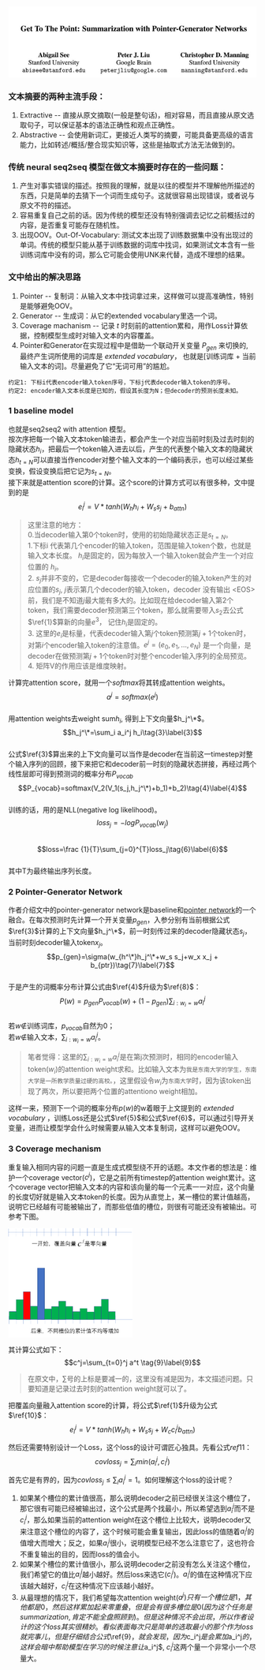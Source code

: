 ![Authors](https://github.com/errorplayer/AI_snippets/blob/master/pics/GetToThePointer_Pointer-Generator_Networks.JPG)

### 文本摘要的两种主流手段：  
1. Extractive -- 直接从原文摘取(一般是整句话)，相对容易，而且直接从原文选取句子，可以保证基本的语法正确性和观点正确性。  
2. Abstractive -- 会使用新词汇，更接近人类写的摘要，可能具备更高级的语言能力，比如转述/概括/整合现实知识等，这些是抽取式方法无法做到的。  

### 传统 neural seq2seq 模型在做文本摘要时存在的一些问题：  
1. 产生对事实错误的描述。按照我的理解，就是以往的模型并不理解他所描述的东西，只是简单的去猜下一个词而生成句子。这就很容易出现错误，或者说与原文不符的描述。  
2. 容易重复自己之前的话。因为传统的模型还没有特别强调去记忆之前概括过的内容，是否重复可能存在随机性。  
3. 出现OOV。Out-Of-Vocabulary: 测试文本出现了训练数据集中没有出现过的单词。传统的模型只能从基于训练数据的词库中找词，如果测试文本含有一些训练词库中没有的词，那么它可能会使用UNK来代替，造成不理想的结果。  

### 文中给出的解决思路  
1. Pointer -- 复制词：从输入文本中找词拿过来，这样做可以提高准确性，特别是能够避免OOV。  
2. Generator -- 生成词：从它的extended vocabulary里选一个词。  
3. Coverage machanism -- 记录 $t$ 时刻前的attention累和，用作Loss计算依据，控制模型生成时对输入文本的内容覆盖。  
4. Pointer和Generator在实现过程中是借助一个联动开关变量 $P_{gen}$ 来切换的, 最终产生词所使用的词库是 *extended vocabulary*， 也就是[训练词库 + 当前输入文本的词]。尽量避免了它“无词可用”的尴尬。   



`约定1: 下标i代表encoder输入token序号，下标j代表decoder输入token的序号。`  
`约定2: encoder输入文本长度是已知的，假设其长度为N；但decoder的预测长度未知。`  

### 1 baseline model  
也就是seq2seq2 with attention 模型。  
按次序把每一个输入文本token输进去，都会产生一个对应当前时刻及过去时刻的隐藏状态$h_i$，把最后一个token输入进去以后，产生的代表整个输入文本的隐藏状态$h_{t=N}$可以直接当作encoder对整个输入文本的一个编码表示，也可以经过某些变换，假设变换后把它记为$s_{t=N}$。    
接下来就是attention score的计算。这个score的计算方式可以有很多种，文中提到的是  
$$e_i^j=V*tanh(W_h h_i+W_s s_j+b_{attn})\tag{1}\label{1}$$  
> 这里注意的地方：   
> 0.当decoder输入第0个token时，使用的初始隐藏状态正是$s_{t=N}$。    
> 1.下标i 代表第几个encoder的输入token，范围是输入token个数，也就是输入文本长度。 $h_i$是固定的，因为每放入一个输入token就会产生一个对应位置的 $h_i$。  
> 2. $s_j$并非不变的，它是decoder每接收一个decoder的输入token产生的对应位置的$s_j$, $j$表示第几个decoder的输入token，decoder 没有输出 \<EOS\> 前，我们是不知道$j$最大能有多大的。比如现在给decoder输入第2个token，我们需要decoder预测第三个token，那么就需要带入$s_2$去公式$\ref{1}$算新的向量$e^3$， 记住$h_i$是固定的。   
> 3. 这里的$e_i$是标量，代表decoder输入第$j$个token预测第$j+1$个token时，对第$i$个encoder输入token的注意值。$e^j=(e_0, e_1, ..., e_N)$ 是一个向量，是decoder在做预测第$j+1$个token时对整个encoder输入序列的全局预览。  
> 4. 矩阵V的作用应该是维度映射。  


计算完attention score，就用一个$softmax$将其转成attention weights。      
$$a^j=softmax(e^j)\tag{2}$$  
用attention weights去weight sum$h_i$, 得到上下文向量$h_j^\*$。  
$$h_j^\*=\sum_i a_i^j h_i\tag{3}\label{3}$$  
公式$\ref{3}$算出来的上下文向量可以当作是decoder在当前这一timestep对整个输入序列的回顾，接下来把它和decoder前一时刻的隐藏状态拼接，再经过两个线性层即可得到预测词的概率分布$P_{vocab}$    
$$P_{vocab}=softmax(V_2(V_1(s_j,h_j^\*)+b_1)+b_2)\tag{4}\label{4}$$  
训练的话，用的是NLL(negative log likelihood)。  
$$loss_j = -logP_{vocab}(w_j)\tag{5}\label{5}$$   
$$loss=\frac {1}{T}\sum_{j=0}^{T}loss_j\tag{6}\label{6}$$  
其中T为最终输出序列长度。


### 2 Pointer-Generator Network  
作者介绍文中的pointer-generator network是baseline和[pointer network](https://arxiv.org/abs/1506.03134)的一个融合。在每次预测时先计算一个开关变量$p_{gen}$，入参分别有当前根据公式$\ref{3}$计算的上下文向量$h_j^\*$，前一时刻传过来的decoder隐藏状态$s_j$，当前时刻decoder输入token$x_j$。  
$$p_{gen}=\sigma(w_{h^\*}h_j^\*+w_s s_j+w_x x_j + b_{ptr})\tag{7}\label{7}$$   
于是产生的词概率分布计算公式由$\ref{4}$升级为$\ref{8}$：  
$$P(w)=p_{gen}P_{vocab}(w)+(1-p_{gen})\sum_{i:w_i = w}a_i^j\tag{8}\label{8}$$  
若$w\notin$训练词库，$p_{vocab}$自然为0；  
若$w\notin$输入文本，$\sum_{i:w_i = w}a_i^j$。  
> 笔者觉得：这里的$\sum_{i:w_i = w}a_i^j$是在第j次预测时，相同的encoder输入token($w_i$)的attention weight求和。比如输入文本为`我是东南大学的学生，东南大学是一所教学质量过硬的高校。`，这里假设令$w_i$为`东南大学`时，因为该token出现了两次，所以要把两个位置的attentiono weight相加。  

这样一来，预测下一个词的概率分布$p(w)$的w着眼于上文提到的 *extended vocabulary* ，训练Loss还是公式$\ref{5}$和公式$\ref{6}$，可以通过引导开关变量，进而让模型学会什么时候需要从输入文本复制词，这样可以避免OOV。

### 3 Coverage mechanism   
重复输入相同内容的问题一直是生成式模型绕不开的话题。本文作者的想法是：维护一个coverage vector($c^j$)，它是之前所有timestep的attention weight累计。这个coverage vector把输入文本的内容和该向量的每一个元素一一对应，这个向量的长度切好就是输入文本token的长度。因为从直觉上，某一槽位的累计值越高，说明它已经越有可能被输出了，而那些低值的槽位，则很有可能还没有被输出。可参考下图。  

<img src="https://github.com/errorplayer/AI_snippets/blob/master/pics/autosummarization-pointer-generator-network-pic1.png" width="50%" align="center">   

其计算公式如下：  
$$c^j=\sum_{t=0}^j a^t \tag{9}\label{9}$$  
> 在原文中，$\sum$号的上标是要减一的，这里没有减是因为，本文描述问题。只要知道是记录过去时刻的attention weight就可以了。  

把覆盖向量融入attention score的计算，将公式$\ref{1}$升级为公式$\ref{10}$：  
$$e_i^j=V*tanh(W_h h_i+W_s s_j+W_c c_i^jb_{attn})\tag{10}\label{10}$$   

然后还需要特别设计一个Loss，这个loss的设计可谓匠心独具。先看公式$ref{11}$：  
$$covloss_j=\sum_i min(a_i^j, c_i^j)\tag{11}\label{11}$$  

首先它是有界的，因为$covloss_j\le \sum_i a_i^j=1$。如何理解这个loss的设计呢？   
1. 如果某个槽位的累计值很高，那么说明decoder之前已经很关注这个槽位了，那它很有可能已经被输出过，这个公式是两个找最小，所以希望选到$a_i^j$而不是$c_i^j$，那么如果当前的attention weight在这个槽位上比较大，说明decoder又来注意这个槽位的内容了，这个时候可能会重复输出，因此loss的值随着$a_i^j$的值增大而增大；反之，如果$a_i^j$很小，说明模型已经不怎么注意它了，这也符合不重复输出的目的，因而loss的值会小。  
2. 如果某个槽位的累计值很小，那么说明decoder之前没有怎么关注这个槽位，我们希望它的值比$a_i^j$越小越好。然后loss来选它($c_i^j$)。$a_i^j$的值在这种情况下应该越大越好，$c_i^j$在这种情况下应该越小越好。  
3. 从最理想的情况下，我们希望每次attention weight($a^j)只有一个槽位是1，其他都是0，然后这样累加起来零重叠，但是会有很多槽位是0(因为这个任务是summarization,肯定不能全盘照顾到)。但是这种情况不会出现，所以作者设计的这个loss其实很精妙。看似表面每次只是简单的选取最小的那个作为loss就完事儿，但是仔细结合公式$\ref{9}$，就会发现，因为$c_i^j$是会累加$a_i^j$的，这样会暗中帮助模型在学习的时候注意让$a_i^j$,  $c_i^j$这两个量一个非常小一个尽量大。


